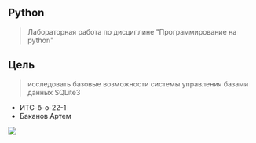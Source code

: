 ##  Python
> Лабораторная работа по дисциплине "Программирование на python"
## Цель
> исследовать базовые возможности системы управления базами данных SQLite3
- ИТС-б-о-22-1
- Баканов Артем
  
![](https://techtelegraph.co.uk/wp-content/uploads/2022/10/cross-platform.jpg)
